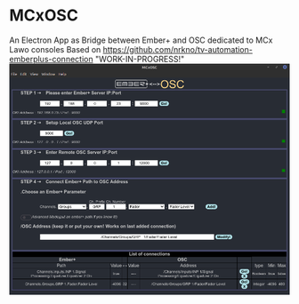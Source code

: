 # MCxOSC
An Electron App as Bridge between Ember+ and OSC dedicated to MCx Lawo consoles 
Based on https://github.com/nrkno/tv-automation-emberplus-connection
"WORK-IN-PROGRESS!"
![Screenshot](MCxOSC_v0.0.4-alpha.png)
